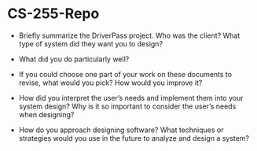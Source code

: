 # CS-255-Repo

- Briefly summarize the DriverPass project. Who was the client? What type of system did they want you to design?

- What did you do particularly well?

- If you could choose one part of your work on these documents to revise, what would you pick? How would you improve it?

- How did you interpret the user’s needs and implement them into your system design? Why is it so important to consider the user’s needs when designing?

- How do you approach designing software? What techniques or strategies would you use in the future to analyze and design a system?
